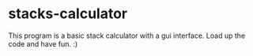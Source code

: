 # stacks-calculator

This program is a basic stack calculator with a gui interface.
Load up the code and have fun. :)
